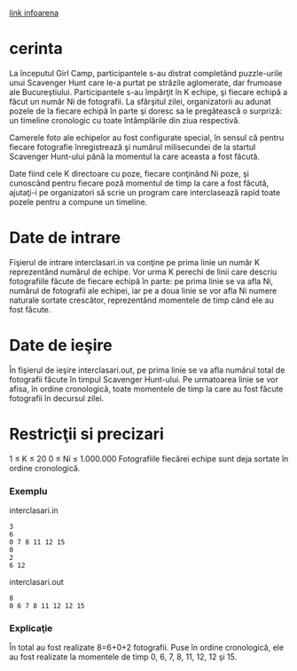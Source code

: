 [link infoarena](https://www.infoarena.ro/problema/interclasari)

# cerinta 
La începutul Girl Camp, participantele s-au distrat completând puzzle-urile unui Scavenger Hunt care le-a purtat pe străzile aglomerate, dar frumoase ale Bucureştiului. Participantele s-au împărţit în K echipe, şi fiecare echipă a făcut un număr Ni de fotografii. La sfârşitul zilei, organizatorii au adunat pozele de la fiecare echipă în parte şi doresc sa le pregătească o surpriză: un timeline cronologic cu toate întâmplările din ziua respectivă.

Camerele foto ale echipelor au fost configurate special, în sensul că pentru fiecare fotografie înregistrează şi numărul milisecundei de la startul Scavenger Hunt-ului până la momentul la care aceasta a fost făcută.

Date fiind cele K directoare cu poze, fiecare conţinând Ni poze, şi cunoscând pentru fiecare poză momentul de timp la care a fost făcută, ajutaţi-i pe organizatori să scrie un program care interclasează rapid toate pozele pentru a compune un timeline.

# Date de intrare
Fişierul de intrare interclasari.in va conţine pe prima linie un număr K reprezentând numărul de echipe. Vor urma K perechi de linii care descriu fotografiile făcute de fiecare echipă în parte: pe prima linie se va afla Ni, numărul de fotografii ale echipei, iar pe a doua linie se vor afla Ni numere naturale sortate crescător, reprezentând momentele de timp când ele au fost făcute.

# Date de ieşire
În fişierul de ieşire interclasari.out, pe prima linie se va afla numărul total de fotografii făcute în timpul Scavenger Hunt-ului. Pe urmatoarea linie se vor afisa, în ordine cronologică, toate momentele de timp la care au fost făcute fotografii în decursul zilei.

# Restricţii si precizari
1 ≤ K ≤ 20
0 ≤ Ni ≤ 1.000.000
Fotografiile fiecărei echipe sunt deja sortate în ordine cronologică.
### Exemplu
interclasari.in
```
3
6
0 7 8 11 12 15
0
2
6 12
```
interclasari.out
```
8
0 6 7 8 11 12 12 15
```
### Explicaţie
În total au fost realizate 8=6+0+2 fotografii. Puse în ordine cronologică, ele au fost realizate la momentele de timp 0, 6, 7, 8, 11, 12, 12 şi 15.